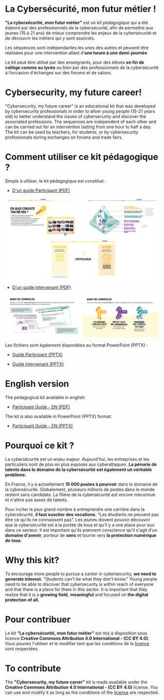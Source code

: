 # La Cybersécurité, mon futur métier ! 
__"La cybersécurité, mon futur métier"__ est un kit pédagogique qui a été élaboré par des professionnels de la cybersécurité, afin de permettre aux jeunes (15 à 21 ans) de mieux comprendre les enjeux de la cybersécurité et de découvrir les métiers qui y sont associés.

Les séquences sont indépendantes les unes des autres et peuvent être réalisées pour une intervention allant d’__une heure à une demi-journée__. 

Le kit peut être utilisé par des enseignants, pour des élèves __en fin de collège comme au lycée__ ou bien par des professionnels de la cybersécurité à l’occasion d'échanges sur des forums et de salons.

# Cybersecurity, my future career!
"Cybersecurity, my future career" is an educational kit that was developed by cybersecurity professionals in order to allow young people (15-21 years old) to better understand the issues of cybersecurity and discover the associated professions.
The sequences are independent of each other and can be carried out for an intervention lasting from one hour to half a day.
The kit can be used by teachers, for students, or by cybersecurity professionals during exchanges on forums and trade fairs.

# Comment utiliser ce kit pédagogique ?

Simple à utiliser, le kit pédagogique est constitué :
- [D'un guide Participant (PDF)](https://github.com/microsoft/Cybersecurity-jobs-skills-workshop/raw/main/doc/kit/FR/PDF/GUIDE_CYBER_PARTICIPANT_v1.pdf) 

<p align="center">
  <img src="doc/images/FR/Overview_Participant.png">
</p>

- [D'un guide Intervenant (PDF)](https://github.com/microsoft/Cybersecurity-jobs-skills-workshop/raw/main/doc/kit/FR/PDF/GUIDE_CYBER_INTERVENANT_v1.pdf) 
<p align="center">
  <img src="doc/images/FR/Overview_Intervenant.png">
</p>

Les fichiers sont également disponibles au format PowerPoint (PPTX) :
- [Guide Participant (PPTX)](https://view.officeapps.live.com/op/view.aspx?src=https%3A%2F%2Fraw.githubusercontent.com%2Fmicrosoft%2FCybersecurity-jobs-skills-workshop%2Fmain%2Fdoc%2Fkit%2FFR%2FPPTX%2FGUIDE_CYBER_PARTICIPANT_v1.pptx)

- [Guide Intervenant (PPTX)](https://view.officeapps.live.com/op/view.aspx?src=https%3A%2F%2Fraw.githubusercontent.com%2Fmicrosoft%2FCybersecurity-jobs-skills-workshop%2Fmain%2Fdoc%2Fkit%2FFR%2FPPTX%2FGUIDE_CYBER_INTERVENANT_v1.pptx)

# English version

The pedagogical kit available in english:
- [Participant Guide - EN (PDF)](https://github.com/microsoft/Cybersecurity-jobs-skills-workshop/raw/main/doc/kit/EN/PDF/GUIDE_CYBER_PARTICIPANT_EN_v1.pdf)

The kit is also available in PowerPoint (PPTX) format:
- [Participant Guide - EN (PPTX)](https://github.com/microsoft/Cybersecurity-jobs-skills-workshop/raw/main/doc/kit/EN/PPTX/GUIDE_CYBER_PARTICIPANT_EN_v1.pptx)

# Pourquoi ce kit ?

La cybersécurité est un enjeu majeur. Aujourd'hui, les entreprises et les particuliers sont de plus en plus exposés aux cyberattaques. __La pénurie de talents dans le domaine de la cybersécurité est également un véritable problème.__ 

En France, il y a actuellement __15 000 postes à pourvoir__ dans le domaine de la cybersécurité. Globalement, plusieurs millions de postes dans le monde restent sans candidats. La filière de la cybersécurité est encore méconnue et n'attire pas assez de talents. 

Pour inciter le plus grand nombre à entreprendre une carrière dans la cybersécurité, __il faut susciter des vocations.__ “Les étudiants ne peuvent pas être ce qu'ils ne connaissent pas”. Les jeunes doivent pouvoir découvrir que la cybersécurité est à la portée de tous et qu'il y a une place pour eux dans ce secteur. Il est important qu’ils prennent conscience qu'il s'agit d'un __domaine d'avenir__, porteur de __sens__ et tourné vers __la protection numérique de tous__.

# Why this kit?
To encourage more people to pursue a career in cybersecurity, __we need to generate interest.__ "Students can't be what they don't know." Young people need to be able to discover that cybersecurity is within reach of everyone and that there is a place for them in this sector. It is important that they realize that it is a __growing field__, __meaningful__ and focused on __the digital protection of all.__


# Pour contribuer

Le kit __“La cybersécurité, mon futur métier”__ est mis à disposition sous licence __Creative Commons Attribution 4.0 International - (CC BY 4.0)__. Vous pouvez l'utiliser et le modifier tant que les conditions de la [licence](LICENSE) sont respectées.

# To contribute
The __"Cybersecurity, my future carrer"__ kit is made available under the __Creative Commons Attribution 4.0 International - (CC BY 4.0)__ license. You can use and modify it as long as the conditions of the [licence](LICENSE) are respected.